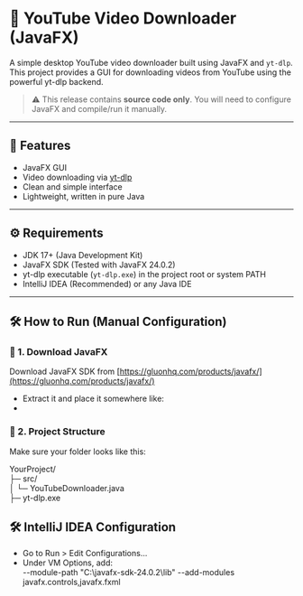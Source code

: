 # 🎥 YouTube Video Downloader (JavaFX)

A simple desktop YouTube video downloader built using JavaFX and `yt-dlp`. This project provides a GUI for downloading videos from YouTube using the powerful yt-dlp backend.

> ⚠️ This release contains **source code only**. You will need to configure JavaFX and compile/run it manually.

---

## 🧩 Features

- JavaFX GUI
- Video downloading via [yt-dlp](https://github.com/yt-dlp/yt-dlp)
- Clean and simple interface
- Lightweight, written in pure Java

---

## ⚙️ Requirements

- JDK 17+ (Java Development Kit)
- JavaFX SDK (Tested with JavaFX 24.0.2)
- yt-dlp executable (`yt-dlp.exe`) in the project root or system PATH
- IntelliJ IDEA (Recommended) or any Java IDE

---

## 🛠️ How to Run (Manual Configuration)

### 🔁 1. Download JavaFX

Download JavaFX SDK from [https://gluonhq.com/products/javafx/](https://gluonhq.com/products/javafx/)

- Extract it and place it somewhere like:
- 
### 📁 2. Project Structure

Make sure your folder looks like this:

YourProject/  
├─ src/  
│ └─ YouTubeDownloader.java  
├─ yt-dlp.exe  

## 🛠️ IntelliJ IDEA Configuration
- Go to Run > Edit Configurations...  
- Under VM Options, add:  
--module-path "C:\javafx-sdk-24.0.2\lib" --add-modules javafx.controls,javafx.fxml
